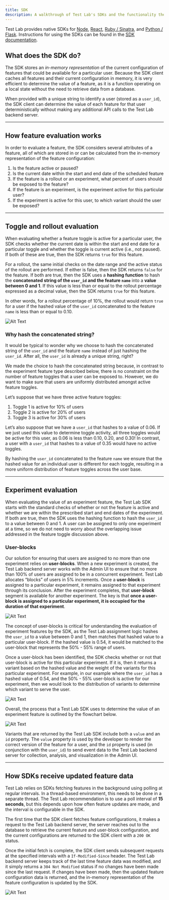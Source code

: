```yaml
---
title: SDK
description: A walkthrough of Test Lab's SDKs and the functionality they provide.
---
```


Test Lab provides native SDKs for [Node](/docs/sdk-docs#node-sdk), [React](/docs/sdk-docs#react-sdk), [Ruby / Sinatra](/docs/sdk-docs#ruby-sdk), and [Python / Flask](/docs/sdk-docs#python-sdk). Instructions for using the SDKs can be found in the [SDK documentation](/docs/sdk-docs).

## What does the SDK do?

The SDK stores an _in-memory representation_ of the current configuration of features that could be available for a particular user. Because the SDK client caches all features and their current configuration in memory, it is very efficient to determine the value of a feature, as it is a function operating on a local state without the need to retrieve data from a database.

When provided with a unique string to identify a user (stored as a `user_id`), the SDK client can determine the value of each feature for that user deterministically without making any additional API calls to the Test Lab backend server.

---

## How feature evaluation works

In order to evaluate a feature, the SDK considers several attributes of a feature, all of which are stored in or can be calculated from the in-memory representation of the feature configuration:

1. Is the feature active or paused?
2. Is the current date within the start and end date of the scheduled feature
3. If the feature is a rollout or an experiment, what percent of users should be exposed to the feature?
4. If the feature is an experiment, is the experiment active for this particular user?
5. If the experiment is active for this user, to which variant should the user be exposed?

---

## Toggle and rollout evaluation

When evaluating whether a feature toggle is active for a particular user, the SDK checks whether the current date is within the start and end date for a particular toggle and whether the toggle is current active (i.e., not paused). If both of these are true, then the SDK returns `true` for this feature.

For a rollout, the same initial checks on the date range and the active status of the rollout are performed. If either is false, then the SDK returns `false` for the feature. If both are true, then the SDK uses a **hashing function** to hash the **concatenated string of the `user_id` and the feature `name`** into a **value between 0 and 1**. If this value is less than or equal to the rollout percentage expressed as a decimal value, then the SDK returns `true` for this feature.

In other words, for a rollout percentage of 10%, the rollout would return `true` for a user if the hashed value of the `user_id` concatenated to the feature `name` is less than or equal to 0.10.

![Alt Text](/images/toggleAndRollout-updated.png)

### Why hash the concatenated string?

It would be typical to wonder why we choose to hash the concatenated string of the `user_id` and the feature `name` instead of just hashing the `user_id`. After all, the `user_id` is already a unique string, right?

We made the choice to hash the concatenated string because, in contrast to the experiment feature type described below, there is no constraint on the number of feature toggles that a user can be exposed to. However, we do want to make sure that users are uniformly distributed amongst active feature toggles.

Let’s suppose that we have three active feature toggles:

1. Toggle 1 is active for 10% of users
2. Toggle 2 is active for 20% of users
3. Toggle 3 is active for 30% of users

Let’s also suppose that we have a `user_id` that hashes to a value of 0.06. If we just used this value to determine toggle activity, all three toggles would be active for this user, as 0.06 is less than 0.10, 0.20, and 0.30! In contrast, a user with a `user_id` that hashes to a value of 0.35 would have no active toggles.

By hashing the `user_id` concatenated to the feature `name` we ensure that the hashed value for an individual user is different for each toggle, resulting in a more uniform distribution of feature toggles across the user base.

---

## Experiment evaluation

When evaluating the value of an experiment feature, the Test Lab SDK starts with the standard checks of whether or not the feature is active and whether we are within the prescribed start and end dates of the experiment. If both are true, then the SDK uses the hashing function to hash the `user_id` to a value between 0 and 1. A user can be assigned to only one experiment at a time, so we do not need to worry about the overlapping issue addressed in the feature toggle discussion above.

### User-blocks

Our solution for ensuring that users are assigned to no more than one experiment relies on **user-blocks**. When a new experiment is created, the Test Lab backend server works with the Admin UI to ensure that no more than 100% of users are assigned to be in a concurrent experiment. Test Lab allocates “blocks” of users in 5% increments. Once a **user-block** is assigned to a particular experiment, it remains assigned to that experiment through its conclusion. After the experiment completes, that **user-block** segment is available for another experiment. The key is that **once a user-block is assigned to a particular experiment, it is occupied for the duration of that experiment**.

![Alt Text](/images/userBlocks-updated.png)

The concept of user-blocks is critical for understanding the evaluation of experiment features by the SDK, as the Test Lab assignment logic hashes the `user_id` to a value between 0 and 1, then matches that hashed value to a particular user-block. If the hashed value is 0.54, it would be matched to the user-block that represents the 50% - 55% range of users.

Once a user-block has been identified, the SDK checks whether or not that user-block is active for this particular experiment. If it is, then it returns a variant based on the hashed value and the weight of the variants for this particular experiment. For example, in our example where the `user_id` has a hashed value of 0.54, and the 50% - 55% user-block is active for our experiment, then we would look to the distribution of variants to determine which variant to serve the user.

![Alt Text](/images/variantAssignment-updated.png)

Overall, the process that a Test Lab SDK uses to determine the value of an experiment feature is outlined by the flowchart below.

![Alt Text](/images/experimentFlow-updated.png)

Variants that are returned by the Test Lab SDK include both a `value` and an `id` property. The `value` property is used by the developer to render the correct version of the feature for a user, and the `id` property is used (in conjunction with the `user_id`) to send event data to the Test Lab backend server for collection, analysis, and visualization in the Admin UI.

---

## How SDKs receive updated feature data

Test Lab relies on SDKs fetching features in the background using polling at regular intervals. In a thread-based environment, this needs to be done in a separate thread. The Test Lab recommendation is to use a poll interval of **15 seconds**, but this depends upon how often feature updates are made, and the interval is configurable in the SDK.

The first time that the SDK client fetches feature configurations, it makes a request to the Test Lab backend server, the server reaches out to the database to retrieve the current feature and user-block configuration, and the current configurations are returned to the SDK client with a `200 OK` status.

Once the initial fetch is complete, the SDK client sends subsequent requests at the specified intervals with a `If-Modified-Since` header. The Test Lab backend server keeps track of the last time feature data was modified, and it simply returns a `304 Not Modified` status if no changes have been made since the last request. If changes have been made, then the updated feature configuration data is returned, and the in-memory representation of the feature configuration is updated by the SDK.

![Alt Text](/images/Polling-dark.jpg)
